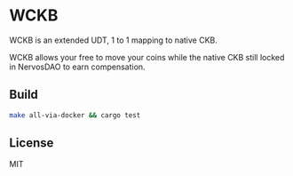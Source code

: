 # WCKB

WCKB is an extended UDT, 1 to 1 mapping to native CKB.

WCKB allows your free to move your coins while the native CKB still locked in NervosDAO to earn compensation.

## Build

``` sh
make all-via-docker && cargo test
```

## License

MIT
